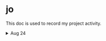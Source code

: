 # jo
This doc is used to record my project activity.

<details>
<summary>Aug 24 </summary>

### 1. Created this doc
### 2. Draft cluster's 3D printing objects
- main arm: ok
- fan arm: working

### 3. Ordered hardware
- 500W ATX PSU

        Main power source

- ATX to 12V Breakout board

        12V from ATX to Jetsons

- 4 Male splitter cable (5.5x2.1mm DC barrel)

        Not enough port from the breakout board
        Have to test enough current or not

- 5.5x2.1mm to 5.5x2.5mm jack adapter
        
        Jetson Orin Nano's DC barrel is 5.5x2.5mm
        AWG 18 cable, up to 10A (?)

- CPU fans

        Extra cooling

- 5V to 12V step-up USB adapter

        To power the fans

</details>